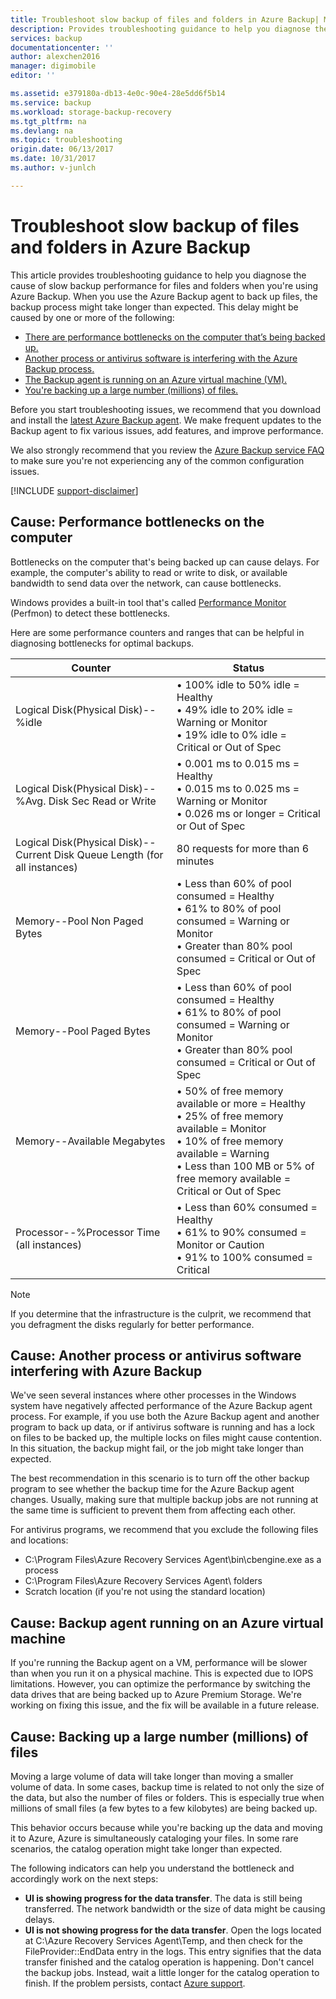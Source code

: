 ```yaml
---
title: Troubleshoot slow backup of files and folders in Azure Backup| Microsoft Docs
description: Provides troubleshooting guidance to help you diagnose the cause of Azure Backup performance issues
services: backup
documentationcenter: ''
author: alexchen2016
manager: digimobile
editor: ''

ms.assetid: e379180a-db13-4e0c-90e4-28e5dd6f5b14
ms.service: backup
ms.workload: storage-backup-recovery
ms.tgt_pltfrm: na
ms.devlang: na
ms.topic: troubleshooting
origin.date: 06/13/2017
ms.date: 10/31/2017
ms.author: v-junlch

---
```

# Troubleshoot slow backup of files and folders in Azure Backup
This article provides troubleshooting guidance to help you diagnose the cause of slow backup performance for files and folders when you're using Azure Backup. When you use the Azure Backup agent to back up files, the backup process might take longer than expected. This delay might be caused by one or more of the following:

- [There are performance bottlenecks on the computer that’s being backed up.](#cause1)
- [Another process or antivirus software is interfering with the Azure Backup process.](#cause2)
- [The Backup agent is running on an Azure virtual machine (VM).](#cause3)  
- [You're backing up a large number (millions) of files.](#cause4)

Before you start troubleshooting issues, we recommend that you download and install the [latest Azure Backup agent](http://aka.ms/azurebackup_agent). We make frequent
updates to the Backup agent to fix various issues, add features, and improve performance.

We also strongly recommend that you review the [Azure Backup service FAQ](backup-azure-backup-faq.md) to make sure you're not experiencing any of the common configuration issues.

[!INCLUDE [support-disclaimer](../../includes/support-disclaimer.md)]

<a id="cause1"></a>

## Cause: Performance bottlenecks on the computer
Bottlenecks on the computer that's being backed up can cause delays. For example, the computer's ability to read or write to disk, or available bandwidth to send data over the network, can cause bottlenecks.

Windows provides a built-in tool that's called [Performance Monitor](https://technet.microsoft.com/magazine/2008.08.pulse.aspx) (Perfmon) to detect these bottlenecks.

Here are some performance counters and ranges that can be helpful in diagnosing bottlenecks for optimal backups.

| Counter | Status |
| --- | --- |
| Logical Disk(Physical Disk)--%idle |• 100% idle to 50% idle = Healthy</br>• 49% idle to 20% idle = Warning or Monitor</br>• 19% idle to 0% idle = Critical or Out of Spec |
| Logical Disk(Physical Disk)--%Avg. Disk Sec Read or Write |• 0.001 ms to 0.015 ms  = Healthy</br>• 0.015 ms to 0.025 ms = Warning or Monitor</br>• 0.026 ms or longer = Critical or Out of Spec |
| Logical Disk(Physical Disk)--Current Disk Queue Length (for all instances) |80 requests for more than 6 minutes |
| Memory--Pool Non Paged Bytes |• Less than 60% of pool consumed = Healthy<br>• 61% to 80% of pool consumed = Warning or Monitor</br>• Greater than 80% pool consumed = Critical or Out of Spec |
| Memory--Pool Paged Bytes |• Less than 60% of pool consumed = Healthy</br>• 61% to 80% of pool consumed = Warning or Monitor</br>• Greater than 80% pool consumed = Critical or Out of Spec |
| Memory--Available Megabytes |• 50% of free memory available or more = Healthy</br>• 25% of free memory available = Monitor</br>• 10% of free memory available = Warning</br>• Less than 100 MB or 5% of free memory available = Critical or Out of Spec |
| Processor--\%Processor Time (all instances) |• Less than 60% consumed = Healthy</br>• 61% to 90% consumed = Monitor or Caution</br>• 91% to 100% consumed = Critical |

> [!NOTE]
> If you determine that the infrastructure is the culprit, we recommend that you defragment the disks regularly for better performance.
>
>

<a id="cause2"></a>

## Cause: Another process or antivirus software interfering with Azure Backup
We've seen several instances where other processes in the Windows system have negatively affected performance of the Azure Backup agent process. For example, if you use both the Azure Backup agent and another program to back up data, or if antivirus software is running and has a lock on files to be backed up, the multiple locks on files might cause contention. In this situation, the backup might fail, or the job might take longer than expected.

The best recommendation in this scenario is to turn off the other backup program to see whether the backup time for the Azure Backup agent changes. Usually, making sure that multiple backup jobs are not running at the same time is sufficient to prevent them from affecting each other.

For antivirus programs, we recommend that you exclude the following files and locations:

- C:\Program Files\Azure Recovery Services Agent\bin\cbengine.exe as a process
- C:\Program Files\Azure Recovery Services Agent\ folders
- Scratch location (if you're not using the standard location)

<a id="cause3"></a>

## Cause: Backup agent running on an Azure virtual machine
If you're running the Backup agent on a VM, performance will be slower than when you run it on a physical machine. This is expected due to IOPS limitations.  However, you can optimize the performance by switching the data drives that are being backed up to Azure Premium Storage. We're working on fixing this issue, and the fix will be available in a future release.

<a id="cause4"></a>

## Cause: Backing up a large number (millions) of files
Moving a large volume of data will take longer than moving a smaller volume of data. In some cases, backup time is related to not only the size of the data, but also the number of files or folders. This is especially true when millions of small files (a few bytes to a few kilobytes) are being backed up.

This behavior occurs because while you're backing up the data and moving it to Azure, Azure is simultaneously cataloging your files. In some rare scenarios, the catalog operation might take longer than expected.

The following indicators can help you understand the bottleneck and accordingly work on the next steps:

- **UI is showing progress for the data transfer**. The data is still being transferred. The network bandwidth or the size of data might be causing delays.
- **UI is not showing progress for the data transfer**. Open the logs located at C:\Azure Recovery Services Agent\Temp, and then check for the FileProvider::EndData entry in the logs. This entry signifies that the data transfer finished and the catalog operation is happening. Don't cancel the backup jobs. Instead, wait a little longer for the catalog operation to finish. If the problem persists, contact [Azure support](https://www.azure.cn/support/support-ticket-form/?l=zh-cn).

